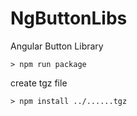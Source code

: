 # NgButtonLibs

Angular Button Library  

```
> npm run package
```
create tgz file  

```
> npm install ../......tgz
```

